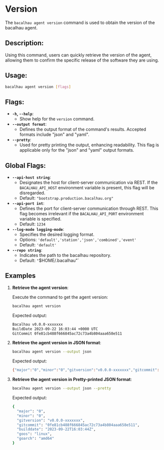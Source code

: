 # Version

The `bacalhau agent version` command is used to obtain the version of the bacalhau agent.

## Description:

Using this command, users can quickly retrieve the version of the agent, allowing them to confirm the specific release of the software they are using.

## Usage:

```bash
bacalhau agent version [flags]
```

## Flags:

- **`-h`, `--help`**:
  - Show help for the `version` command.
- **`--output format`**:
  - Defines the output format of the command's results. Accepted formats include "json" and "yaml".
- **`--pretty`**:
  - Used for pretty printing the output, enhancing readability. This flag is applicable only for the "json" and "yaml" output formats.

## Global Flags:

- **`--api-host string`**:
  - Designates the host for client-server communication via REST. If the `BACALHAU_API_HOST` environment variable is present, this flag will be disregarded.
  - Default: `"bootstrap.production.bacalhau.org"`
- **`--api-port int`**:
  - Defines the port for client-server communication through REST. This flag becomes irrelevant if the `BACALHAU_API_PORT` environment variable is specified.
  - Default: `1234`
- **`--log-mode logging-mode`**:
  - Specifies the desired logging format.
  - Options: `'default','station','json','combined','event'`
  - Default: `'default'`
- **`--repo string`**:
  - Indicates the path to the bacalhau repository.
  - Default: `"`$HOME/.bacalhau"\`

## Examples

1.  **Retrieve the agent version**:

    Execute the command to get the agent version:

    ```bash
    bacalhau agent version
    ```

    Expected output:

    ```bash
    Bacalhau v0.0.0-xxxxxxx
    BuildDate 2023-09-22 16:03:44 +0000 UTC
    GitCommit 0fe81cb488f666845ac72c73a4b804aaa658e511
    ```

2.  **Retrieve the agent version in JSON format**:

    ```bash
    bacalhau agent version --output json
    ```

    Expected output:

    ```bash
    {"major":"0","minor":"0","gitversion":"v0.0.0-xxxxxxx","gitcommit":"0fe81cb488f666845ac72c73a4b804aaa658e511","builddate":"2023-09-22T16:03:44Z","goos":"linux","goarch":"amd64"}
    ```

3.  **Retrieve the agent version in Pretty-printed JSON format**:

    ```bash
    bacalhau agent version --output json --pretty
    ```

    Expected output:

    ```bash
    {
      "major": "0",
      "minor": "0",
      "gitversion": "v0.0.0-xxxxxxx",
      "gitcommit": "0fe81cb488f666845ac72c73a4b804aaa658e511",
      "builddate": "2023-09-22T16:03:44Z",
      "goos": "linux",
      "goarch": "amd64"
    }
    ```

